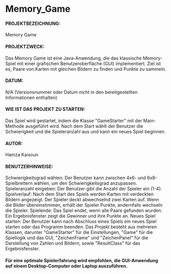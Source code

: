# Memory_Game

#### PROJEKTBEZEICHNUNG: 
Memory Game

#### PROJEKTZWECK:
Das Memory Game ist eine Java-Anwendung, die das klassische Memory-Spiel mit einer grafischen Benutzeroberfläche (GUI) implementiert. Ziel ist es, Paare von Karten mit gleichen Bildern zu finden und Punkte zu sammeln.

#### DATUM: 
N/A (Versionsnummer oder Datum nicht in den bereitgestellten Informationen enthalten)
#### WIE IST DAS PROJEKT ZU STARTEN: 
Das Spiel wird gestartet, indem die Klasse "GameStarter" mit der Main-Methode ausgeführt wird. Nach dem Start wählt der Benutzer die Schwierigkeit und die Spieleranzahl aus und kann ein neues Spiel beginnen.

#### AUTOR: 
Hamza Kaisoun

#### BENUTZERHINWEISE:

Schwierigkeitsgrad wählen: Der Benutzer kann zwischen 4x6- und 6x8-Spielbrettern wählen, um den Schwierigkeitsgrad anzupassen.
Spieleranzahl eingeben: Der Benutzer gibt die Anzahl der Spieler ein (1-4).
Spielverlauf: Nach dem Start des Spiels werden Karten mit verdeckten Bildern angezeigt. Der Spieler deckt abwechselnd zwei Karten auf. Wenn die Bilder übereinstimmen, erhält der Spieler Punkte, andernfalls wechseln die Spieler.
Spielende: Das Spiel endet, wenn alle Paare gefunden wurden. Ein Ergebnisfenster zeigt die Gewinner und ihre Punkte an.
Neues Spiel starten: Der Benutzer kann nach Abschluss eines Spiels ein neues Spiel starten oder das Programm beenden.
Das Projekt besteht aus mehreren Klassen, darunter "GameStarter" für die Einstellungen, "Game" für die Spiellogik und das GUI, "ZeichenFrame" und "ZeichenPanel" für die Darstellung von Zahlen und Bildern, sowie "ResultClass" für das Ergebnisfenster.

#### Für eine optimale Spielerfahrung wird empfohlen, die GUI-Anwendung auf einem Desktop-Computer oder Laptop auszuführen.
